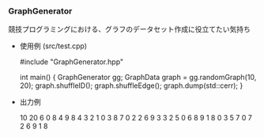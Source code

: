 ### GraphGenerator

競技プログラミングにおける、グラフのデータセット作成に役立てたい気持ち

- 使用例 (src/test.cpp)

	#include "GraphGenerator.hpp"
	
	int main() {
		GraphGenerator gg;
		GraphData graph = gg.randomGraph(10, 20);
		graph.shuffleID();
		graph.shuffleEdge();
		graph.dump(std::cerr);
	}

- 出力例

	10 20
	6 0
	8 4
	9 8
	4 3
	2 1
	0 3
	8 7
	0 2
	2 6
	9 3
	3 2
	5 0
	6 8
	9 1
	8 0
 	3 5
	7 0
	7 2
	6 9
	1 8
